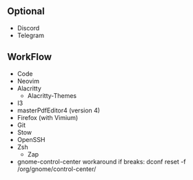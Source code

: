 ## Optional
  - Discord
  - Telegram
## WorkFlow
  - Code
  - Neovim
  - Alacritty
    - Alacritty-Themes
  - I3
  - masterPdfEditor4 (version 4)
  - Firefox (with Vimium)
  - Git
  - Stow
  - OpenSSH
  - Zsh 
    - Zap 
  - gnome-control-center workaround if breaks: dconf reset -f /org/gnome/control-center/
